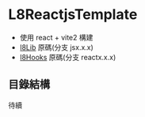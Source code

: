 # L8ReactjsTemplate

* 使用 react + vite2 構建
* [l8Lib](https://github.com/frank575/my-front-lib.git) 原碼(分支 jsx.x.x)
* [l8Hooks](https://github.com/frank575/my-front-hooks.git) 原碼(分支 reactx.x.x)

## 目錄結構

待續
